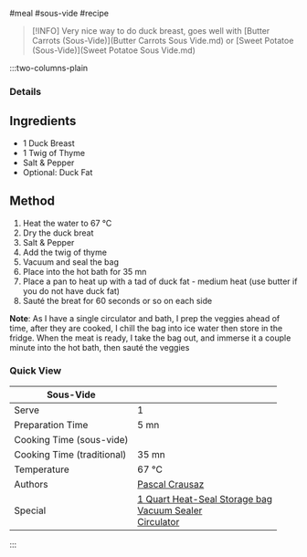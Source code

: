 #meal #sous-vide #recipe

> [!INFO]
> Very nice way to do duck breast, goes well with [Butter Carrots (Sous-Vide)](Butter Carrots Sous Vide.md) or [Sweet Potatoe (Sous-Vide)](Sweet Potatoe Sous Vide.md)

:::two-columns-plain

### Details
## Ingredients

- 1 Duck Breast
- 1 Twig of Thyme
- Salt & Pepper
- Optional: Duck Fat


## Method

1. Heat the water to 67 °C
2. Dry the duck breat
3. Salt & Pepper
4. Add the twig of thyme
5. Vacuum and seal the bag
6. Place into the hot bath for 35 mn
7. Place a pan to heat up with a tad of duck fat - medium heat (use butter if you do not have duck fat)
8. Sauté the breat for 60 seconds or so on each side

**Note**: As I have a single circulator and bath, I prep the veggies ahead of time, after they are cooked, I chill the bag into ice water then store in the fridge. When the meat is ready, I take the bag out, and immerse it a couple minute into the hot bath, then sauté the veggies



### Quick View
| Sous-Vide                  |                                                |
| -------------------------- | ---------------------------------------------- |
| Serve                      | 1                                              |
| Preparation Time           | 5 mn                                           |
| Cooking Time (sous-vide)   |                                                |
| Cooking Time (traditional) | 35 mn                                          |
| Temperature                | 67 °C                                          |
| Authors                    | [Pascal Crausaz](mailto:pascal@askpascal.com)  |
| Special                    | [1 Quart Heat-Seal Storage bag](http://www.amazon.com/gp/product/B001T6LT0O/ref=oh_details_o02_s00_i00?ie=UTF8&psc=1)  <br>[Vacuum Sealer](http://www.amazon.com/gp/product/B0044XDA3S/ref=oh_details_o02_s00_i02?ie=UTF8&psc=1)  <br>[Circulator](https://www.cuisinetechnology.com/sousvide-professional-comparison.php) |

:::

